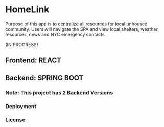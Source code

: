 # HomeLink

Purpose of this app is to centralize all resources for local unhoused community. Users will navigate the SPA and view local shelters, weather, resources, news and NYC emergency contacts.

(IN PROGRESS)

## Frontend: REACT

## Backend: SPRING BOOT

### Note: This project has 2 Backend Versions

### Deployment

### License
